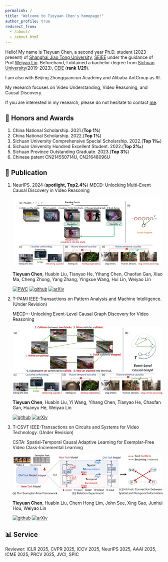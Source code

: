 ```yaml
---
permalink: /
title: "Welcome to Tieyuan Chen's homepage!"
author_profile: true
redirect_from: 
  - /about/
  - /about.html
---
```


Hello! My name is Tieyuan Chen, a second year Ph.D. student (2023-present) of [Shanghai Jiao Tong University](https://en.sjtu.edu.cn/), 
[SEIEE](https://english.seiee.sjtu.edu.cn/) under the guidance of Prof.[Weiyao Lin](https://weiyaolin.github.io/). 
Beforehand, I obtained a bachelor degree from [Sichuan University](https://en.scu.edu.cn/)(2019-2023), 
[CEIE](https://eie.scu.edu.cn/eneieen/) (**rank 1/29**).

I am also with Beijing Zhongguancun Academy and Alibaba AntGroup as RI.

My research focuses on Video Understanding, Video Reasoning, and Causal Discovery. 

If you are interested in my research, please do not hesitate to contact [me](tieyuanchen@sjtu.edu.cn).

## 🥇 Honors and Awards
1. China National Scholarship. 2021.(**Top 1%**)
2. China National Scholarship. 2022.(**Top 1%**)
3. Sichuan University Comprehensive Special Scholarship. 2022.(**Top 1‰**)
4. Sichuan University Hundred Excellent Student. 2022.(**Top 2‰**)
5. Sichuan Province Outstanding Graduate. 2023.(**Top 3%**)
6. Chinese patent CN214550714U, CN21648096U

## 📃 Publication
1. NeurIPS. 2024 (**spotlight, Top2.4%**) MECD: Unlocking Multi-Event Causal Discovery in Video Reasoning

   ![Image 1](main_mecd.png)

   **Tieyuan Chen**, Huabin Liu, Tianyao He, Yihang Chen, Chaofan Gan, Xiao Ma, Cheng Zhong, Yang Zhang, Yingxue Wang, Hui Lin, Weiyao Lin
   
   [![PWC](https://img.shields.io/endpoint.svg?url=https://paperswithcode.com/badge/mecd-unlocking-multi-event-causal-discovery/causal-discovery-in-video-reasoning-on-mecd)](https://paperswithcode.com/sota/causal-discovery-in-video-reasoning-on-mecd?p=mecd-unlocking-multi-event-causal-discovery)
   [![github](https://img.shields.io/badge/-Github-black?logo=github)](https://github.com/tychen-SJTU/MECD-Benchmark)
   [![arXiv](https://img.shields.io/badge/Arxiv-2409.17647-b31b1b.svg?logo=arXiv)](https://arxiv.org/abs/2409.17647)

2. T-PAMI IEEE-Transactions on Pattern Analysis and Machine Intelligence. (Under Revision) 
   
   MECD+: Unlocking Event-Level Causal Graph Discovery for Video Reasoning

   ![Image 1](main_mecd2.png)

   **Tieyuan Chen**, Huabin Liu, Yi Wang, Yihang Chen, Tianyao He, Chaofan Gan, Huanyu He, Weiyao Lin

   [![github](https://img.shields.io/badge/-Github-black?logo=github)](https://github.com/tychen-SJTU/MECD-Benchmark)
   [![arXiv](https://img.shields.io/badge/Arxiv-2501.07227-b31b1b.svg?logo=arXiv)](https://arxiv.org/abs/2501.07227)

3. T-CSVT IEEE-Transactions on Circuits and Systems for Video Technology. (Under Revision)

   CSTA: Spatial-Temporal Causal Adaptive Learning for Exemplar-Free Video Class-Incremental Learning

   ![Image 1](main_csta.png)

   **Tieyuan Chen**, Huabin Liu, Chern Hong Lim, John See, Xing Gao, Junhui Hou, Weiyao Lin

   [![github](https://img.shields.io/badge/-Github-black?logo=github)](https://github.com/tychen-SJTU/CSTA)
   [![arXiv](https://img.shields.io/badge/Arxiv-2501.07236-b31b1b.svg?logo=arXiv)](https://arxiv.org/abs/2501.07236)


## 📊 Service
Reviewer: ICLR 2025, CVPR 2025, ICCV 2025, NeurIPS 2025, AAAI 2025, ICME 2025, PRCV 2025, JVCI, SPIC
